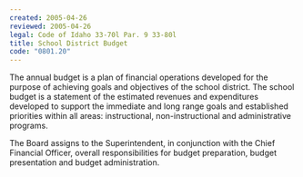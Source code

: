 ```yaml
---
created: 2005-04-26
reviewed: 2005-04-26
legal: Code of Idaho 33-70l Par. 9 33-80l
title: School District Budget
code: "0801.20"
---
```


The annual budget is a plan of financial operations developed for the purpose of achieving goals and objectives of the school district. The school budget is a statement of the estimated revenues and expenditures developed to support the immediate and long range goals and established priorities within all areas: instructional, non-instructional and administrative programs.

The Board assigns to the Superintendent, in conjunction with the Chief Financial Officer, overall responsibilities for budget preparation, budget presentation and budget administration.

